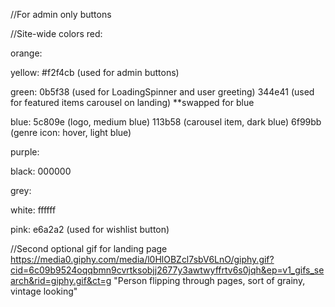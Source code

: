 //For admin only buttons

//Site-wide colors
red:

orange:

yellow:
#f2f4cb (used for admin buttons)

green:
0b5f38 (used for LoadingSpinner and user greeting)
344e41 (used for featured items carousel on landing) \*\*swapped for blue

blue:
5c809e (logo, medium blue)
113b58 (carousel item, dark blue)
6f99bb (genre icon: hover, light blue)

purple:

black:
000000

grey:

white:
ffffff

pink:
e6a2a2 (used for wishlist button)

//Second optional gif for landing page
https://media0.giphy.com/media/l0HlOBZcl7sbV6LnO/giphy.gif?cid=6c09b9524oqqbmn9cvrtksobjj2677y3awtwyffrtv6s0jqh&ep=v1_gifs_search&rid=giphy.gif&ct=g
"Person flipping through pages, sort of grainy, vintage looking"

